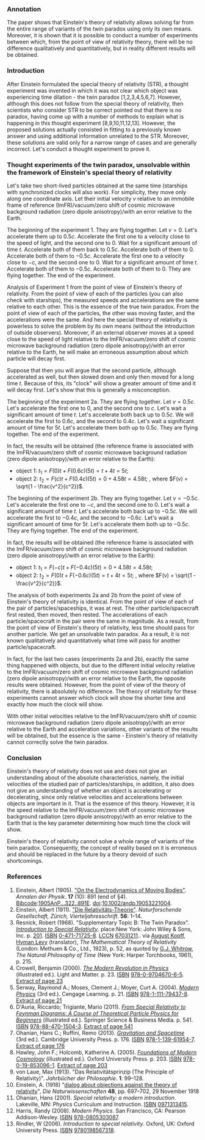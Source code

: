 
### Annotation

The paper shows that Einstein's theory of relativity allows solving far from the entire range of variants of the twin paradox using only its own means. Moreover, it is shown that it is possible to conduct a number of experiments between which, from the point of view of relativity theory, there will be no difference qualitatively and quantitatively, but in reality different results will be obtained.
### Introduction

After Einstein formulated the special theory of relativity (STR), a thought experiment was invented in which it was not clear which object was experiencing time dilation - the twin paradox [1,2,3,4,5,6,7]. However, although this does not follow from the special theory of relativity, then scientists who consider STR to be correct pointed out that there is no paradox, having come up with a number of methods to explain what is happening in this thought experiment [8,9,10,11,12,13]. However, the proposed solutions actually consisted in fitting to a previously known answer and using additional information unrelated to the STR. Moreover, these solutions are valid only for a narrow range of cases and are generally incorrect. Let's conduct a thought experiment to prove it.

### Thought experiments of the twin paradox, unsolvable within the framework of Einstein's special theory of relativity

Let's take two short-lived particles obtained at the same time (starships with synchronized clocks will also work). For simplicity, they move only along one coordinate axis. Let their initial velocity $v$ relative to an immobile frame of reference (ImFR)/vacuum/zero shift of cosmic microwave background radiation (zero dipole anisotropy)/with an error relative to the Earth.

The beginning of the experiment 1. They are flying together. Let $v=0$. Let's accelerate them up to $0.5c$. Accelerate the first one to a velocity close to the speed of light, and the second one to 0. Wait for a significant amount of time $t$. Accelerate both of them back to $0.5c$. Accelerate both of them to 0. Accelerate both of them to $-0.5c$. Accelerate the first one to a velocity close to $-c$, and the second one to 0. Wait for a significant amount of time $t$. Accelerate both of them to $-0.5c$. Accelerate both of them to 0. They are flying together. The end of the experiment.

Analysis of Experiment 1 from the point of view of Einstein's theory of relativity.
From the point of view of each of the particles (you can also check with starships), the measured speeds and accelerations are the same relative to each other. This is the essence of the true twin paradox. From the point of view of each of the particles, the other was moving faster, and the accelerations were the same. And here the special theory of relativity is powerless to solve the problem by its own means (without the introduction of outside observers). Moreover, if an external observer moves at a speed close to the speed of light relative to the ImFR/vacuum/zero shift of cosmic microwave background radiation (zero dipole anisotropy)/with an error relative to the Earth, he will make an erroneous assumption about which particle will decay first.

Suppose that then you will argue that the second particle, although accelerated as well, but then slowed down and only then moved for a long time $t$. Because of this, its "clock" will show a greater amount of time and it will decay first. Let's show that this is generally a misconception.

The beginning of the experiment 2a. They are flying together. Let $v=0.5c$. Let's accelerate the first one to 0, and the second one to $c$. Let's wait a significant amount of time $t$. Let's accelerate both back up to $0.5c$. We will accelerate the first to $0.6c$, and the second to $0.4c$. Let's wait a significant amount of time for $5t$. Let's accelerate them both up to $0.5c$. They are flying together. The end of the experiment.

In fact, the results will be obtained (the reference frame is associated with the ImFR/vacuum/zero shift of cosmic microwave background radiation (zero dipole anisotropy)/with an error relative to the Earth): 

- object 1: $t_1=F(0)t+F(0.6c)(5t)=t+4t=5t$; 
- object 2: $t_2=F(c)t+F(0.4c)(5t)=0+4.58t=4.58t$; 
, where $F(v) = \sqrt{1 - \frac{v^2}{c^2}}$. 

The beginning of the experiment 2b. They are flying together. Let $v=-0.5c$. Let's accelerate the first one to $-c$, and the second one to 0. Let's wait a significant amount of time $t$. Let's accelerate both back up to $-0.5c$. We will accelerate the first to $-0.4c$, and the second to $-0.6c$. Let's wait a significant amount of time for $5t$.  Let's accelerate them both up to $-0.5c$. They are flying together. The end of the experiment. 

In fact, the results will be obtained (the reference frame is associated with the ImFR/vacuum/zero shift of cosmic microwave background radiation (zero dipole anisotropy)/with an error relative to the Earth): 

- object 1: $t_1=F(-c)t+F(-0.4c)(5t)=0+4.58t=4.58t$; 
- object 2: $t_2=F(0)t+F(-0.6c)(5t)=t+4t=5t$; 
, where $F(v) = \sqrt{1 - \frac{v^2}{c^2}}$. 

The analysis of both experiments 2a and 2b from the point of view of Einstein's theory of relativity is identical.
From the point of view of each of the pair of particles/spaceships, it was at rest. The other particle/spacecraft first rested, then moved, then rested. The accelerations of each particle/spacecraft in the pair were the same in magnitude. As a result, from the point of view of Einstein's theory of relativity, less time should pass for another particle. We get an unsolvable twin paradox. As a result, it is not known qualitatively and quantitatively what time will pass for another particle/spacecraft.

In fact, for the last two cases (experiments 2a and 2b), exactly the same thing happened with objects, but due to the different initial velocity relative to the ImFR/vacuum/zero shift of cosmic microwave background radiation (zero dipole anisotropy)/with an error relative to the Earth, the opposite results were obtained. However, from the point of view of the theory of relativity, there is absolutely no difference. The theory of relativity for these experiments cannot answer which clock will show the shorter time and exactly how much the clock will show.

With other initial velocities relative to the ImFR/vacuum/zero shift of cosmic microwave background radiation (zero dipole anisotropy)/with an error relative to the Earth and acceleration variations, other variants of the results will be obtained, but the essence is the same - Einstein's theory of relativity cannot correctly solve the twin paradox.

### Conclusion

Einstein's theory of relativity does not use and does not give an understanding about of the absolute characteristics, namely, the initial velocities of the studied pair of particles/starships, in addition, it also does not give an understanding of whether an object is accelerating or decelerating, since only relative velocities and accelerations between objects are important in it. That is the essence of this theory. However, it is the speed relative to the ImFR/vacuum/zero shift of cosmic microwave background radiation (zero dipole anisotropy)/with an error relative to the Earth that is the key parameter determining how much time the clock will show.

Einstein's theory of relativity cannot solve a whole range of variants of the twin paradox. Consequently, the concept of reality based on it is erroneous and should be replaced in the future by a theory devoid of such shortcomings.

### References

1. Einstein, Albert (1905). ["On the Electrodynamics of Moving Bodies"](http://www.fourmilab.ch/etexts/einstein/specrel/www/). _Annalen der Physik_. **17** (10): 891 (end of §4). [Bibcode](https://en.wikipedia.org/wiki/Bibcode_(identifier) "Bibcode (identifier)"):[1905AnP...322..891E](https://ui.adsabs.harvard.edu/abs/1905AnP...322..891E). [doi](https://en.wikipedia.org/wiki/Doi_(identifier) "Doi (identifier)"):[10.1002/andp.19053221004](https://doi.org/10.1002%2Fandp.19053221004).
2. Einstein, Albert (1911). ["Die Relativitäts-Theorie"](https://archive.org/details/vierteljahrsschr56natu). _Naturforschende Gesellschaft, Zürich, Vierteljahresschrift_. **56**: 1–14.
3. Resnick, Robert (1968). "Supplementary Topic B: The Twin Paradox". [_Introduction to Special Relativity_](https://archive.org/details/introductiontosp0000resn). place:New York: John Wiley & Sons, Inc. p. [201](https://archive.org/details/introductiontosp0000resn/page/201). [ISBN](https://en.wikipedia.org/wiki/ISBN_(identifier) "ISBN (identifier)") [0-471-71725-8](https://en.wikipedia.org/wiki/Special:BookSources/0-471-71725-8 "Special:BookSources/0-471-71725-8"). [LCCN](https://en.wikipedia.org/wiki/LCCN_(identifier) "LCCN (identifier)") [67031211](https://lccn.loc.gov/67031211).. via [August Kopff](https://en.wikipedia.org/wiki/August_Kopff "August Kopff"), [Hyman Levy](https://en.wikipedia.org/wiki/Hyman_Levy "Hyman Levy") (translator), _The Mathematical Theory of Relativity_ (London: Methuen & Co., Ltd., 1923), p. 52, as quoted by [G.J. Whitrow](https://en.wikipedia.org/wiki/Gerald_James_Whitrow "Gerald James Whitrow"), _The Natural Philosophy of Time_ (New York: Harper Torchbooks, 1961), p. 215.
4. Crowell, Benjamin (2000). [_The Modern Revolution in Physics_](https://books.google.com/books?id=OMs-_JK-wncC) (illustrated ed.). Light and Matter. p. 23. [ISBN](https://en.wikipedia.org/wiki/ISBN_(identifier) "ISBN (identifier)") [978-0-9704670-6-5](https://en.wikipedia.org/wiki/Special:BookSources/978-0-9704670-6-5 "Special:BookSources/978-0-9704670-6-5"). [Extract of page 23](https://books.google.com/books?id=OMs-_JK-wncC&pg=PA23)
5. Serway, Raymond A.; Moses, Clement J.; Moyer, Curt A. (2004). [_Modern Physics_](https://books.google.com/books?id=uTM8AAAAQBAJ) (3rd ed.). Cengage Learning. p. 21. [ISBN](https://en.wikipedia.org/wiki/ISBN_(identifier) "ISBN (identifier)") [978-1-111-79437-8](https://en.wikipedia.org/wiki/Special:BookSources/978-1-111-79437-8 "Special:BookSources/978-1-111-79437-8"). [Extract of page 21](https://books.google.com/books?id=uTM8AAAAQBAJ&pg=PA21)
6. D'Auria, Riccardo; Trigiante, Mario (2011). [_From Special Relativity to Feynman Diagrams: A Course of Theoretical Particle Physics for Beginners_](https://books.google.com/books?id=R-qIh6kd8d0C) (illustrated ed.). Springer Science & Business Media. p. 541. [ISBN](https://en.wikipedia.org/wiki/ISBN_(identifier) "ISBN (identifier)") [978-88-470-1504-3](https://en.wikipedia.org/wiki/Special:BookSources/978-88-470-1504-3 "Special:BookSources/978-88-470-1504-3"). [Extract of page 541](https://books.google.com/books?id=R-qIh6kd8d0C&pg=PA541)
7. Ohanian, Hans C.; Ruffini, Remo (2013). [_Gravitation and Spacetime_](https://books.google.com/books?id=JVQhAwAAQBAJ) (3rd ed.). Cambridge University Press. p. 176. [ISBN](https://en.wikipedia.org/wiki/ISBN_(identifier) "ISBN (identifier)") [978-1-139-61954-7](https://en.wikipedia.org/wiki/Special:BookSources/978-1-139-61954-7 "Special:BookSources/978-1-139-61954-7"). [Extract of page 176](https://books.google.com/books?id=JVQhAwAAQBAJ&pg=PA176)
8. Hawley, John F.; Holcomb, Katherine A. (2005). [_Foundations of Modern Cosmology_](https://books.google.com/books?id=s5MUDAAAQBAJ) (illustrated ed.). Oxford University Press. p. 203. [ISBN](https://en.wikipedia.org/wiki/ISBN_(identifier) "ISBN (identifier)") [978-0-19-853096-1](https://en.wikipedia.org/wiki/Special:BookSources/978-0-19-853096-1 "Special:BookSources/978-0-19-853096-1"). [Extract of page 203](https://books.google.com/books?id=s5MUDAAAQBAJ&pg=PA203)
9. von Laue, Max (1913). "Das Relativitätsprinzip (The Principle of Relativity)". _Jahrbücher der Philosophie_. **1**: 99–128.
10. Einstein, A. (1918) "[dialog about objections against the theory of relativity](https://en.wikisource.org/wiki/Dialog_about_objections_against_the_theory_of_relativity "s:Dialog about objections against the theory of relativity")", _Die Naturwissenschaften_ **48**, pp. 697–702, 29 November 1918
11. Ohanian, Hans (2001). _Special relativity: a modern introduction_. Lakeville, MN: Physics Curriculum and Instruction. [ISBN](https://en.wikipedia.org/wiki/ISBN_(identifier) "ISBN (identifier)") [0971313415](https://en.wikipedia.org/wiki/Special:BookSources/0971313415 "Special:BookSources/0971313415").
12. Harris, Randy (2008). _Modern Physics_. San Francisco, CA: Pearson Addison-Wesley. [ISBN](https://en.wikipedia.org/wiki/ISBN_(identifier) "ISBN (identifier)") [978-0805303087](https://en.wikipedia.org/wiki/Special:BookSources/978-0805303087 "Special:BookSources/978-0805303087").
13. Rindler, W (2006). _Introduction to special relativity_. Oxford, UK: Oxford University Press. [ISBN](https://en.wikipedia.org/wiki/ISBN_(identifier) "ISBN (identifier)") [9780198567318](https://en.wikipedia.org/wiki/Special:BookSources/9780198567318 "Special:BookSources/9780198567318").

